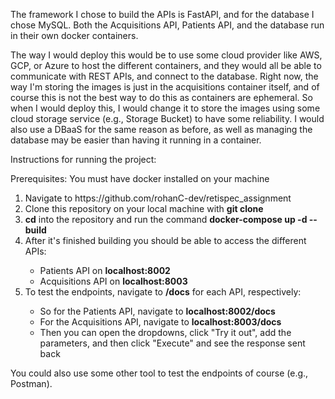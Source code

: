 The framework I chose to build the APIs is FastAPI, and for the database I chose MySQL.
Both the Acquisitions API, Patients API, and the database run in their own docker containers.

The way I would deploy this would be to use some cloud provider like AWS, GCP, or Azure to host the different containers, and they would all be able to communicate with REST APIs, and connect to the database. Right now, the way I'm storing the images is just in the acquisitions container itself, and of course this is not the best way to do this as containers are ephemeral. So when I would deploy this, I would change it to store the images using some cloud storage service (e.g., Storage Bucket) to have some reliability. I would also use a DBaaS for the same reason as before, as well as managing the database may be easier than having it running in a container.

Instructions for running the project:

Prerequisites: You must have docker installed on your machine
<ol>
  <li>Navigate to https://github.com/rohanC-dev/retispec_assignment</li>
  <li>Clone this repository on your local machine with <b>git clone</b></li>
  <li><b>cd</b> into the repository and run the command  <b>docker-compose up -d --build</b> </li>
  <li>After it's finished building you should be able to access the different APIs:</li>
  <ul>
    <li>Patients API on <b>localhost:8002</b></li>
    <li>Acquisitions API on <b>localhost:8003</b></li>
  </ul>
  <li>To test the endpoints, navigate to <b>/docs</b> for each API, respectively:</li>
    <ul>
      <li>So for the Patients API, navigate to <b>localhost:8002/docs</b></li>
      <li>For the Acquisitions API, navigate to <b>localhost:8003/docs</b></li>
      <li>Then you can open the dropdowns, click "Try it out", add the parameters, and then click "Execute" and see the response sent back</li>
    </ul>
</ol>

You could also use some other tool to test the endpoints of course (e.g., Postman).


